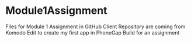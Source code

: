 # Module1Assignment
Files for Module 1 Assignment in GitHub Client Repository are coming from Komodo Edit to create my first app in PhoneGap Build for an assignment
